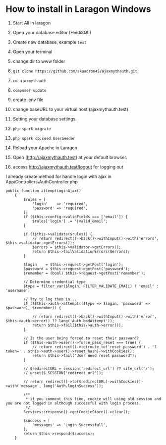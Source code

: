 # How to install in Laragon Windows

1. Start All in laragon
1. Open your database editor (HeidiSQL)
1. Create new database, example `test`
1. Open your terminal
1. change dir to www folder
1. `git clone https://github.com/skuadron45/ajaxmythauth.git`
1. `cd ajaxmythauth`
1. `composer update`
1. create .env file
1. change baseURL to your virtual host
   (ajaxmythauth.test)
1. Setting your database settings.
1. `php spark migrate`
1. `php spark db:seed UserSeeder`
1. Reload your Apache in Laragon
1. Open (http://ajaxmythauth.test) at your default browser.

1. access http://ajaxmythauth.test/logout for logging out

I already create method for handle login with ajax in App\Controllers\AuthController.php

```
public function attemptLoginAjax()
    {
        $rules = [
            'login'    => 'required',
            'password' => 'required',
        ];
        if ($this->config->validFields === ['email']) {
            $rules['login'] .= '|valid_email';
        }

        if (!$this->validate($rules)) {
            // return redirect()->back()->withInput()->with('errors', $this->validator->getErrors());
            $errors = $this->validator->getErrors();
            return $this->failValidationErrors($errors);
        }

        $login    = $this->request->getPost('login');
        $password = $this->request->getPost('password');
        $remember = (bool) $this->request->getPost('remember');

        // Determine credential type
        $type = filter_var($login, FILTER_VALIDATE_EMAIL) ? 'email' : 'username';

        // Try to log them in...
        if (!$this->auth->attempt([$type => $login, 'password' => $password], $remember)) {

            // return redirect()->back()->withInput()->with('error', $this->auth->error() ?? lang('Auth.badAttempt'));
            return $this->fail($this->auth->error());
        }

        // Is the user being forced to reset their password?
        if ($this->auth->user()->force_pass_reset === true) {
            // return redirect()->to(route_to('reset-password') . '?token=' . $this->auth->user()->reset_hash)->withCookies();
            return $this->fail("User need reset password");
        }

        // $redirectURL = session('redirect_url') ?? site_url('/');
        // unset($_SESSION['redirect_url']);

        // return redirect()->to($redirectURL)->withCookies()->with('message', lang('Auth.loginSuccess'));

        /**
         * if you comment this line, cookie will using old session and you are not logged in although successful with login process.
         */
        Services::response()->getCookieStore()->clear();

        $success = [
            'messages' => 'Login Successfull',
        ];
        return $this->respond($success);
    }
```
